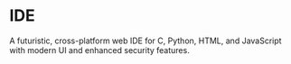# IDE
A futuristic, cross-platform web IDE for C, Python, HTML, and JavaScript with modern UI and enhanced security features.
